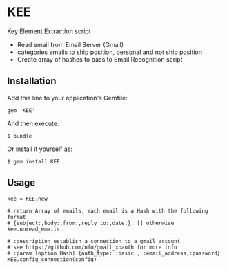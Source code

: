 # KEE

Key Element Extraction script
- Read email from Email Server (Gmail)
- categories emails to ship position, personal and not ship position
- Create array of hashes to pass to Email Recognition script

## Installation

Add this line to your application's Gemfile:

    gem 'KEE'

And then execute:

    $ bundle

Or install it yourself as:

    $ gem install KEE

## Usage

    kee = KEE.new
    
    #:return Array of emails, each email is a Hash with the following format 
    # {subject:,body:,from:,reply_to:,date:}. [] otherwise
    kee.unread_emails
    
    # :description establish a connection to a gmail account
    # see https://github.com/nfo/gmail_xoauth for more info
    # :param [option Hash] {auth_type: :basic , :email_address,:password}
    KEE.config_connection(config)


